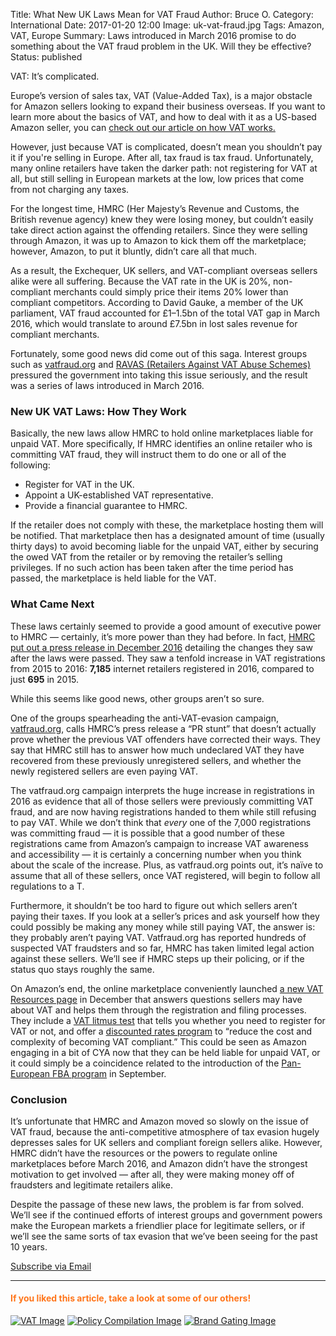 Title: What New UK Laws Mean for VAT Fraud
Author: Bruce O.
Category: International
Date: 2017-01-20 12:00
Image: uk-vat-fraud.jpg
Tags: Amazon, VAT, Europe
Summary: Laws introduced in March 2016 promise to do something about the VAT fraud problem in the UK. Will they be effective?
Status: published

VAT: It’s complicated.

Europe’s version of sales tax, VAT (Value-Added Tax), is a major obstacle for Amazon sellers looking to expand their business overseas. If you want to learn more about the basics of VAT, and how to deal with it as a US-based Amazon seller, you can [check out our article on how VAT works.](https://efficientera.com/blog/2016/08/how-vat-works-a-guide-to-eu-taxes.html)

However, just because VAT is complicated, doesn’t mean you shouldn’t pay it if you're selling in Europe. After all, tax fraud is tax fraud. Unfortunately, many online retailers have taken the darker path: not registering for VAT at all, but still selling in European markets at the low, low prices that come from not charging any taxes.

For the longest time, HMRC (Her Majesty’s Revenue and Customs, the British revenue agency) knew they were losing money, but couldn’t easily take direct action against the offending retailers. Since they were selling through Amazon, it was up to Amazon to kick them off the marketplace; however, Amazon, to put it bluntly, didn’t care all that much.

As a result, the Exchequer, UK sellers, and VAT-compliant overseas sellers alike were all suffering. Because the VAT rate in the UK is 20%, non-compliant merchants could simply price their items 20% lower than compliant competitors. According to David Gauke, a member of the UK parliament, VAT fraud accounted for £1–1.5bn of the total VAT gap in March 2016, which would translate to around £7.5bn in lost sales revenue for compliant merchants.

Fortunately, some good news did come out of this saga. Interest groups such as [vatfraud.org](http://www.vatfraud.org/) and [RAVAS (Retailers Against VAT Abuse Schemes)](http://www.ravas.org.uk/) pressured the government into taking this issue seriously, and the result was a series of laws introduced in March 2016.

### New UK VAT Laws: How They Work

Basically, the new laws allow HMRC to hold online marketplaces liable for unpaid VAT. More specifically, If HMRC identifies an online retailer who is committing VAT fraud, they will instruct them to do one or all of the following:

* Register for VAT in the UK.
* Appoint a UK-established VAT representative.
* Provide a financial guarantee to HMRC.

If the retailer does not comply with these, the marketplace hosting them will be notified. That marketplace then has a designated amount of time (usually thirty days) to avoid becoming liable for the unpaid VAT, either by securing the owed VAT from the retailer or by removing the retailer’s selling privileges. If no such action has been taken after the time period has passed, the marketplace is held liable for the VAT.

### What Came Next

These laws certainly seemed to provide a good amount of executive power to HMRC — certainly, it’s more power than they had before. In fact, [HMRC put out a press release in December 2016](https://www.gov.uk/government/news/hmrc-tackles-online-vat-fraud-in-time-for-christmas) detailing the changes they saw after the laws were passed. They saw a tenfold increase in VAT registrations from 2015 to 2016: **7,185** internet retailers registered in 2016, compared to just **695** in 2015. 

While this seems like good news, other groups aren’t so sure.

One of the groups spearheading the anti-VAT-evasion campaign, [vatfraud.org](http://www.vatfraud.org/), calls HMRC’s press release a “PR stunt” that doesn’t actually prove whether the previous VAT offenders have corrected their ways. They say that HMRC still has to answer how much undeclared VAT they have recovered from these previously unregistered sellers, and whether the newly registered sellers are even paying VAT.

The vatfraud.org campaign interprets the huge increase in registrations in 2016 as evidence that all of those sellers were previously committing VAT fraud, and are now having registrations handed to them while still refusing to pay VAT. While we don’t think that *every* one of the 7,000 registrations was committing fraud — it is possible that a good number of these registrations came from Amazon’s campaign to increase VAT awareness and accessibility — it is certainly a concerning number when you think about the scale of the increase. Plus, as vatfraud.org points out, it’s naïve to assume that all of these sellers, once VAT registered, will begin to follow all regulations to a T.

Furthermore, it shouldn’t be too hard to figure out which sellers aren’t paying their taxes. If you look at a seller’s prices and ask yourself how they could possibly be making any money while still paying VAT, the answer is: they probably aren’t paying VAT. Vatfraud.org has reported hundreds of suspected VAT fraudsters and so far, HMRC has taken limited legal action against these sellers. We’ll see if HMRC steps up their policing, or if the status quo stays roughly the same. 

On Amazon’s end, the online marketplace conveniently launched [a new VAT Resources page](https://services.amazon.co.uk/services/fulfilment-by-amazon/vat-resources.html/ref=FBA_SC_hdln_dec16) in December that answers questions sellers may have about VAT and helps them through the registration and filing processes. They include a [VAT litmus test](https://litmustest.kpmg-vat-compliance.com/?ld=ASUKFBADirect) that tells you whether you need to register for VAT or not, and offer a [discounted rates program](https://services.amazon.co.uk/services/fulfilment-by-amazon/vat-resources/rates-programs.html?ld=ASUKFBADirect) to “reduce the cost and complexity of becoming VAT compliant.” This could be seen as Amazon engaging in a bit of CYA now that they can be held liable for unpaid VAT, or it could simply be a coincidence related to the introduction of the [Pan-European FBA program](https://efficientera.com/blog/2016/09/pan-european-fba.html) in September.

### Conclusion

It’s unfortunate that HMRC and Amazon moved so slowly on the issue of VAT fraud, because the anti-competitive atmosphere of tax evasion hugely depresses sales for UK sellers and compliant foreign sellers alike. However, HMRC didn’t have the resources or the powers to regulate online marketplaces before March 2016, and Amazon didn’t have the strongest motivation to get involved — after all, they were making money off of fraudsters and legitimate retailers alike.

Despite the passage of these new laws, the problem is far from solved. We’ll see if the continued efforts of interest groups and government powers make the European markets a friendlier place for legitimate sellers, or if we’ll see the same sorts of tax evasion that we’ve been seeing for the past 10 years.

<!--Added this section from Leadboxes-->
<a class="btn btn-primary" href="https://efficientera.leadpages.co/leadbox/121f91a73f72a2%3A12c54680e746dc/5687539843203072/" target="_blank">Subscribe via Email</a><script data-leadbox="121f91a73f72a2:12c54680e746dc" data-url="https://efficientera.leadpages.co/leadbox/121f91a73f72a2%3A12c54680e746dc/5687539843203072/" data-config="%7B%7D" type="text/javascript" src="https://efficientera.leadpages.co/leadbox-1468522675.js"></script>

---

#### <font color="FF751A">If you liked this article, take a look at some of our others!</font>

<a href="https://efficientera.com/blog/2016/08/how-vat-works-a-guide-to-eu-taxes.html">![VAT Image](/images/blog/related/how-vat-works_small.jpg)</a>
<a href="https://efficientera.com/blog/2016/09/compilation-policy-changes.html">![Policy Compilation Image](/images/blog/related/policy-compilation_small.jpg)</a>
<a href="https://efficientera.com/blog/2016/09/amazon-brand-gating.html">![Brand Gating Image](/images/blog/related/brand-gating_small.jpg)</a>

